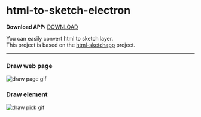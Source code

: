 # html-to-sketch-electron

**Download APP:** [DOWNLOAD](https://kimdal-hyeong.github.io/html-to-sketch-electron/download-analyst/)

You can easily convert html to sketch layer.  
This project is based on the [html-sketchapp](https://github.com/brainly/html-sketchapp) project.

---

### **Draw web page**
![draw page gif](https://raw.githubusercontent.com/KimDal-hyeong/html-to-sketch-electron/master/page.gif)

### **Draw element**
![draw pick gif](https://raw.githubusercontent.com/KimDal-hyeong/html-to-sketch-electron/master/pick.gif)
